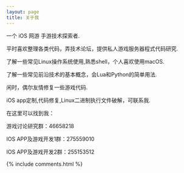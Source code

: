 ```yaml
---
layout: page
title: 关于我 
---
```


<p>
<p>
一个 iOS 网游 手游技术探索者.
<p>
平时喜欢整理各类代码，弄技术论坛，提供私人游戏服务器程式代码研究.
<p>
了解一些常见Linux操作系统使用,熟悉shell，个人喜欢使用macOS.
<p>
了解一些常见前沿技术的基本概念，会Lua和Python的简单用法.
<p>
闲时，偶尔友情修复一些游戏代码.
<p>
iOS app定制,代码修复,Linux二进制执行文件破解，可联系我.
<p>
在这里可以找到我：
<p>
游戏讨论研究群：46658218
<p>
IOS APP及游戏开发1群：275559010
<p>
IOS APP及游戏开发2群：255153512
<p>




{% include comments.html %}



